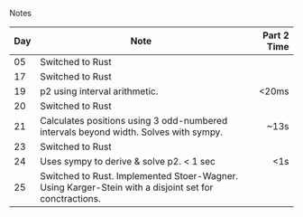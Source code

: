 Notes

| Day | Note                                                                                                  | Part 2 Time |
| --- | ----------------------------------------------------------------------------------------------------- | ----------: |
| 05  | Switched to Rust                                                                                      |             |
| 17  | Switched to Rust                                                                                      |             |
| 19  | p2 using interval arithmetic.                                                                         |       <20ms |
| 20  | Switched to Rust                                                                                      |             |
| 21  | Calculates positions using 3 odd-numbered intervals beyond width. Solves with sympy.                  |        ~13s |
| 23  | Switched to Rust                                                                                      |             |
| 24  | Uses sympy to derive & solve p2. < 1 sec                                                              |         <1s |
| 25  | Switched to Rust. Implemented Stoer-Wagner. Using Karger-Stein with a disjoint set for conctractions. |             |

